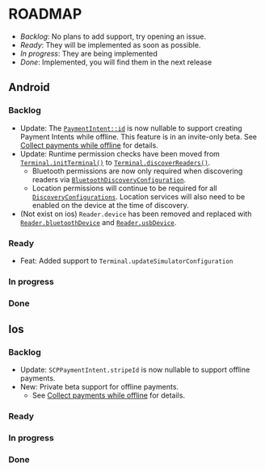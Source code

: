 # ROADMAP

- *Backlog*: No plans to add support, try opening an issue.
- *Ready*: They will be implemented as soon as possible.
- *In progress*: They are being implemented
- *Done*: Implemented, you will find them in the next release

## Android

### Backlog
- Update: The [`PaymentIntent::id`](https://stripe.dev/stripe-terminal-android/external/com.stripe.stripeterminal.external.models/-payment-intent/id.html) is now nullable to support creating Payment Intents while offline. This feature is in an invite-only beta. See [Collect payments while offline](https://stripe.com/docs/terminal/features/operate-offline/collect-payments) for details.
- Update: Runtime permission checks have been moved from [`Terminal.initTerminal()`](https://stripe.dev/stripe-terminal-android/core/com.stripe.stripeterminal/-terminal/-companion/init-terminal.html) to [`Terminal.discoverReaders()`](https://stripe.dev/stripe-terminal-android/core/com.stripe.stripeterminal/-terminal/discover-readers.html).
  - Bluetooth permissions are now only required when discovering readers via [`BluetoothDiscoveryConfiguration`](https://stripe.dev/stripe-terminal-android/external/com.stripe.stripeterminal.external.models/-discovery-configuration/-bluetooth-discovery-configuration/index.html).
  - Location permissions will continue to be required for all [`DiscoveryConfigurations`](https://stripe.dev/stripe-terminal-android/external/com.stripe.stripeterminal.external.models/-discovery-configuration/index.html). Location services will also need to be enabled on the device at the time of discovery.
- (Not exist on ios) `Reader.device` has been removed and replaced with [`Reader.bluetoothDevice`](https://stripe.dev/stripe-terminal-android/external/com.stripe.stripeterminal.external.models/-reader/bluetooth-device.html) and [`Reader.usbDevice`](https://stripe.dev/stripe-terminal-android/external/com.stripe.stripeterminal.external.models/-reader/usb-device.html).

### Ready
- Feat: Added support to `Terminal.updateSimulatorConfiguration`

### In progress

### Done

## Ios

### Backlog
* Update: `SCPPaymentIntent.stripeId` is now nullable to support offline payments.
* New: Private beta support for offline payments.
  * See [Collect payments while offline](https://stripe.com/docs/terminal/features/operate-offline/collect-payments) for details.

### Ready

### In progress

### Done

